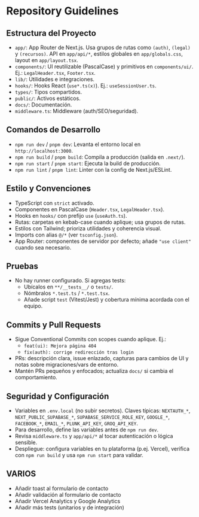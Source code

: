 # Repository Guidelines

## Estructura del Proyecto

- `app/`: App Router de Next.js. Usa grupos de rutas como `(auth)`, `(legal)` y `(recursos)`. API en `app/api/*`, estilos globales en `app/globals.css`, layout en `app/layout.tsx`.
- `components/`: UI reutilizable (PascalCase) y primitivos en `components/ui/`. Ej.: `LegalHeader.tsx`, `Footer.tsx`.
- `lib/`: Utilidades e integraciones.
- `hooks/`: Hooks React (`use*.ts(x)`). Ej.: `useSessionUser.ts`.
- `types/`: Tipos compartidos.
- `public/`: Activos estáticos.
- `docs/`: Documentación.
- `middleware.ts`: Middleware (auth/SEO/seguridad).

## Comandos de Desarrollo

- `npm run dev` / `pnpm dev`: Levanta el entorno local en `http://localhost:3000`.
- `npm run build` / `pnpm build`: Compila a producción (salida en `.next/`).
- `npm run start` / `pnpm start`: Ejecuta la build de producción.
- `npm run lint` / `pnpm lint`: Linter con la config de Next.js/ESLint.

## Estilo y Convenciones

- TypeScript con `strict` activado.
- Componentes en PascalCase (`Header.tsx`, `LegalHeader.tsx`).
- Hooks en `hooks/` con prefijo `use` (`useAuth.ts`).
- Rutas: carpetas en kebab-case cuando aplique; usa grupos de rutas.
- Estilos con Tailwind; prioriza utilidades y coherencia visual.
- Imports con alias `@/*` (ver `tsconfig.json`).
- App Router: componentes de servidor por defecto; añade `"use client"` cuando sea necesario.

## Pruebas

- No hay runner configurado. Si agregas tests:
  - Ubícalos en `**/__tests__/` o `tests/`.
  - Nómbralos `*.test.ts` / `*.test.tsx`.
  - Añade script `test` (Vitest/Jest) y cobertura mínima acordada con el equipo.

## Commits y Pull Requests

- Sigue Conventional Commits con scopes cuando aplique. Ej.:
  - `feat(ui): Mejora página 404`
  - `fix(auth): corrige redirección tras login`
- PRs: descripción clara, issue enlazado, capturas para cambios de UI y notas sobre migraciones/vars de entorno.
- Mantén PRs pequeños y enfocados; actualiza `docs/` si cambia el comportamiento.

## Seguridad y Configuración

- Variables en `.env.local` (no subir secretos). Claves típicas: `NEXTAUTH_*`, `NEXT_PUBLIC_SUPABASE_*`, `SUPABASE_SERVICE_ROLE_KEY`, `GOOGLE_*`, `FACEBOOK_*`, `EMAIL_*`, `PLUNK_API_KEY`, `GROQ_API_KEY`.
- Para desarrollo, define las variables antes de `npm run dev`.
- Revisa `middleware.ts` y `app/api/*` al tocar autenticación o lógica sensible.
- Despliegue: configura variables en tu plataforma (p.ej. Vercel), verifica con `npm run build` y usa `npm run start` para validar.

## VARIOS

- Añadir toast al formulario de contacto
- Añadir validación al formulario de contacto
- Añadir Vercel Analytics y Google Analytics
- Añadir más tests (unitarios y de integración)
